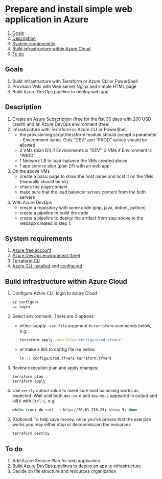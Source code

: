 # Prepare and install simple web application in Azure

1. [Goals](#goals)
2. [Description](#description)
3. [System requirements](#system-requirements)
4. [Build infrastructure within Azure Cloud](build-infrastructure-within-azure-cloud)
5. [To do](#to-do)


## Goals

1. Build infrastructure with Terraform or Azure CLI or PowerShell
2. Provision VMs with Web server Nginx and simple HTML page
3. Build Azure DevOps pipeline to deploy web app


## Description

1. Create an Azure Subscription (free for the fist 30 days with 200 USD credit) and an Azure DevOps environment (free)
2. Infrastructure with Terraform or Azure CLI or PowerShell:
   - the provisioning script/terraform module should accept a parameter – Environment name. Only “DEV” and “PROD” values should be allowed
   - 2 VMs (plan B1) if Environments is “DEV”, 3 VMs if Environment is “PROD”
   - 1 Network LB to load-balance the VMs created above
   - 1 app service plan (plan D1) with an web app
3. On the above VMs
   - create a basic page to show the host name and host it on the VMs (manually should be ok)
   - check the page content
   - make sure that the load balancer serves content from the both servers
4. With Azure DevOps
   - create a repository with some code (php, java, dotnet, python)
   - create a pipeline to build the code
   - create a pipeline to deploy the artifact from step above to the webapp created in step 1.
 

## System requirements

1. [Azure free account](https://azure.microsoft.com/en-us/free/)
2. [Azure DevOps environment (free)](https://azure.microsoft.com/en-us/services/devops/)
3. [Terraform CLI](https://learn.hashicorp.com/tutorials/terraform/install-cli?in=terraform/aws-get-started#install-terraform)
3. [Azure CLI installed](https://docs.microsoft.com/en-us/cli/azure/install-azure-cli) and [configured](https://docs.microsoft.com/en-us/cli/azure/azure-cli-configuration)


## Build infrastructure within Azure Cloud

1. Configure Azure CLI, login to Azure Cloud

   ```bash
   az configure
   az login
   ```

2. Select environment. There are 2 options: 

   - either supply `-var-file` argument to `terraform` commands below, e.g.
     
     ```bash
     terraform apply -var-file="configs/prod.tfvars"
     ```
   - or make a link to config file ike below:
     ```bash
     ln -s configs/prod.tfvars terraform.tfvars
     ```
3. Review execution plan and apply changes:
   ```bash
   terraform plan
   terraform apply
   ```
4. Use `verify` output value to make sure load balancing works as expected. Wait until both `dev-vm-0` and `dev-vm-1` appeared in output and kill it with `Ctrl-C`, e.g.
   ```bash
   while true; do curl -s http://20.61.250.23; sleep 5; done
   ```
5. (Optional) To help save money, once you've proven that the exercise works you may either stop or decommission the resources
   ```bash
   terraform destroy
   ```

## To do

1. Add Azure Service Plan for web application
2. Build Azure DevOps pipelines to deploy an app to infrastructure
3. Decide on file structure and resources organization
